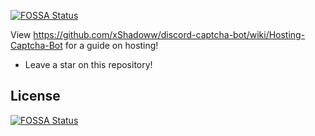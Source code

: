 [![FOSSA Status](https://app.fossa.io/api/projects/git%2Bgithub.com%2FxShadoww%2Fdiscord-captcha-bot.svg?type=shield)](https://app.fossa.io/projects/git%2Bgithub.com%2FxShadoww%2Fdiscord-captcha-bot?ref=badge_shield)

View https://github.com/xShadoww/discord-captcha-bot/wiki/Hosting-Captcha-Bot for a guide on hosting!
- Leave a star on this repository!


## License
[![FOSSA Status](https://app.fossa.io/api/projects/git%2Bgithub.com%2FxShadoww%2Fdiscord-captcha-bot.svg?type=large)](https://app.fossa.io/projects/git%2Bgithub.com%2FxShadoww%2Fdiscord-captcha-bot?ref=badge_large)